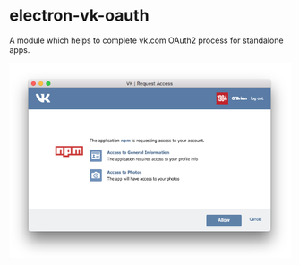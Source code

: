 # electron-vk-oauth
A module which helps to complete vk.com OAuth2 process for standalone apps.

![Screenshot](/screenshot.png?raw=true "electron-vk-oauth2")
